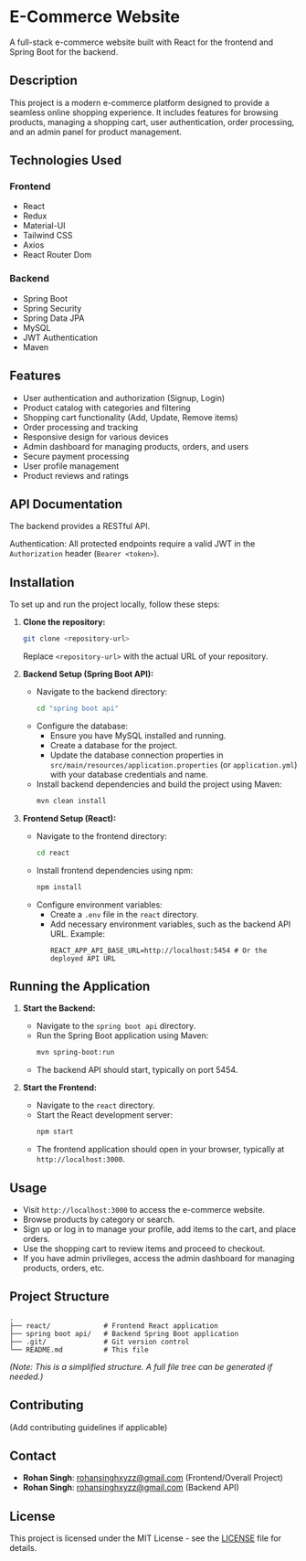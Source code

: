 # E-Commerce Website

A full-stack e-commerce website built with React for the frontend and Spring Boot for the backend.

## Description

This project is a modern e-commerce platform designed to provide a seamless online shopping experience. It includes features for browsing products, managing a shopping cart, user authentication, order processing, and an admin panel for product management.

## Technologies Used

### Frontend
- React
- Redux
- Material-UI
- Tailwind CSS
- Axios
- React Router Dom

### Backend
- Spring Boot
- Spring Security
- Spring Data JPA
- MySQL
- JWT Authentication
- Maven

## Features

- User authentication and authorization (Signup, Login)
- Product catalog with categories and filtering
- Shopping cart functionality (Add, Update, Remove items)
- Order processing and tracking
- Responsive design for various devices
- Admin dashboard for managing products, orders, and users
- Secure payment processing
- User profile management
- Product reviews and ratings

## API Documentation

The backend provides a RESTful API.

Authentication: All protected endpoints require a valid JWT in the `Authorization` header (`Bearer <token>`).

## Installation

To set up and run the project locally, follow these steps:

1.  **Clone the repository:**
    ```bash
    git clone <repository-url>
    ```
    Replace `<repository-url>` with the actual URL of your repository.

2.  **Backend Setup (Spring Boot API):**
    *   Navigate to the backend directory:
        ```bash
        cd "spring boot api"
        ```
    *   Configure the database:
        *   Ensure you have MySQL installed and running.
        *   Create a database for the project.
        *   Update the database connection properties in `src/main/resources/application.properties` (or `application.yml`) with your database credentials and name.
    *   Install backend dependencies and build the project using Maven:
        ```bash
        mvn clean install
        ```

3.  **Frontend Setup (React):**
    *   Navigate to the frontend directory:
        ```bash
        cd react
        ```
    *   Install frontend dependencies using npm:
        ```bash
        npm install
        ```
    *   Configure environment variables:
        *   Create a `.env` file in the `react` directory.
        *   Add necessary environment variables, such as the backend API URL. Example:
            ```env
            REACT_APP_API_BASE_URL=http://localhost:5454 # Or the deployed API URL
            ```

## Running the Application

1.  **Start the Backend:**
    *   Navigate to the `spring boot api` directory.
    *   Run the Spring Boot application using Maven:
        ```bash
        mvn spring-boot:run
        ```
    *   The backend API should start, typically on port 5454.

2.  **Start the Frontend:**
    *   Navigate to the `react` directory.
    *   Start the React development server:
        ```bash
        npm start
        ```
    *   The frontend application should open in your browser, typically at `http://localhost:3000`.

## Usage

-   Visit `http://localhost:3000` to access the e-commerce website.
-   Browse products by category or search.
-   Sign up or log in to manage your profile, add items to the cart, and place orders.
-   Use the shopping cart to review items and proceed to checkout.
-   If you have admin privileges, access the admin dashboard for managing products, orders, etc.

## Project Structure

```
.
├── react/             # Frontend React application
├── spring boot api/   # Backend Spring Boot application
├── .git/              # Git version control
└── README.md          # This file
```
*(Note: This is a simplified structure. A full file tree can be generated if needed.)*

## Contributing

(Add contributing guidelines if applicable)

## Contact

-   **Rohan Singh**: rohansinghxyzz@gmail.com (Frontend/Overall Project)
-   **Rohan Singh**: rohansinghxyzz@gmail.com (Backend API)

## License

This project is licensed under the MIT License - see the [LICENSE](LICENSE) file for details.
